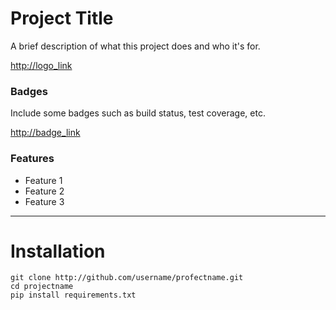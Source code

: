 # Project Title
A brief description of what this project does and who it's for.

<http://logo_link>

### Badges
Include some badges such as build status, test coverage, etc.

<http://badge_link>

### Features
- Feature 1
- Feature 2
- Feature 3
---
# Installation

    git clone http://github.com/username/profectname.git
    cd projectname
    pip install requirements.txt